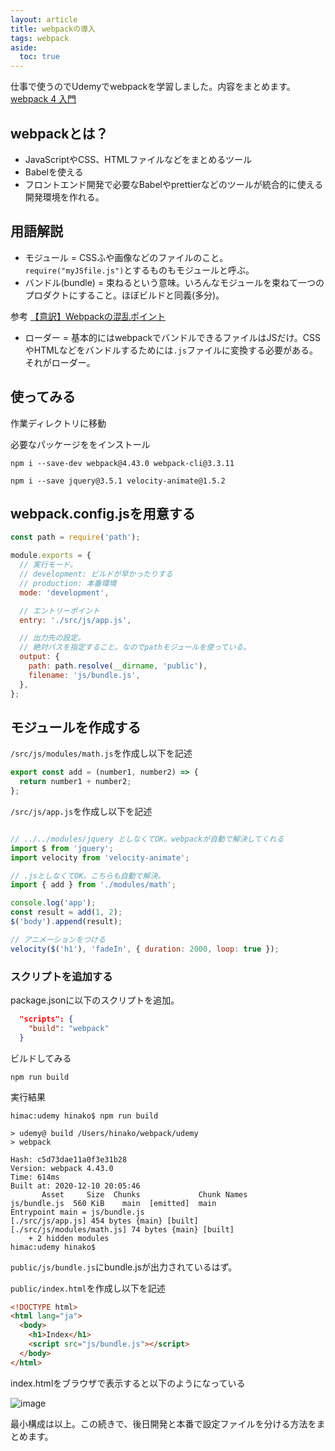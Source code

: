 ```yaml
---
layout: article
title: webpackの導入
tags: webpack
aside:
  toc: true
---
```


仕事で使うのでUdemyでwebpackを学習しました。内容をまとめます。
[webpack 4 入門](https://qiita.com/soarflat/items/28bf799f7e0335b68186)


## webpackとは？

- JavaScriptやCSS、HTMLファイルなどをまとめるツール
- Babelを使える
- フロントエンド開発で必要なBabelやprettierなどのツールが統合的に使える開発環境を作れる。

## 用語解説

- モジュール = CSSふや画像などのファイルのこと。`require("myJSfile.js")`とするものもモジュールと呼ぶ。
- バンドル(bundle) = 束ねるという意味。いろんなモジュールを束ねて一つのプロダクトにすること。ほぼビルドと同義(多分)。

参考
[【意訳】Webpackの混乱ポイント](https://qiita.com/chuck0523/items/caacbf4137642cb175ec)

- ローダー = 基本的にはwebpackでバンドルできるファイルはJSだけ。CSSやHTMLなどをバンドルするためには`.js`ファイルに変換する必要がある。それがローダー。


## 使ってみる

作業ディレクトリに移動

必要なパッケージををインストール
```
npm i --save-dev webpack@4.43.0 webpack-cli@3.3.11
```

```
npm i --save jquery@3.5.1 velocity-animate@1.5.2
```


## webpack.config.jsを用意する

```js
const path = require('path');

module.exports = {
  // 実行モード。
  // development: ビルドが早かったりする
  // production: 本番環境
  mode: 'development',

  // エントリーポイント
  entry: './src/js/app.js',

  // 出力先の設定。
  // 絶対パスを指定すること。なのでpathモジュールを使っている。
  output: {
    path: path.resolve(__dirname, 'public'),
    filename: 'js/bundle.js',
  },
};
```

## モジュールを作成する

`/src/js/modules/math.js`を作成し以下を記述

```js
export const add = (number1, number2) => {
  return number1 + number2;
};
```

`/src/js/app.js`を作成し以下を記述

```js

// ../../modules/jquery としなくてOK。webpackが自動で解決してくれる
import $ from 'jquery';
import velocity from 'velocity-animate';

// .jsとしなくてOK。こちらも自動で解決。
import { add } from './modules/math';

console.log('app');
const result = add(1, 2);
$('body').append(result);

// アニメーションをつける
velocity($('h1'), 'fadeIn', { duration: 2000, loop: true });

```

### スクリプトを追加する

package.jsonに以下のスクリプトを追加。

```json
  "scripts": {
    "build": "webpack"
  }
```

ビルドしてみる

```
npm run build
```

実行結果

```
himac:udemy hinako$ npm run build

> udemy@ build /Users/hinako/webpack/udemy
> webpack

Hash: c5d73dae11a0f3e31b28
Version: webpack 4.43.0
Time: 614ms
Built at: 2020-12-10 20:05:46
       Asset     Size  Chunks             Chunk Names
js/bundle.js  560 KiB    main  [emitted]  main
Entrypoint main = js/bundle.js
[./src/js/app.js] 454 bytes {main} [built]
[./src/js/modules/math.js] 74 bytes {main} [built]
    + 2 hidden modules
himac:udemy hinako$
```

`public/js/bundle.js`にbundle.jsが出力されているはず。


`public/index.html`を作成し以下を記述

```html
<!DOCTYPE html>
<html lang="ja">
  <body>
    <h1>Index</h1>
    <script src="js/bundle.js"></script>
  </body>
</html>
```

index.htmlをブラウザで表示すると以下のようになっている

![image](https://user-images.githubusercontent.com/44778704/101784062-6137f380-3b3e-11eb-907e-b7d35426eee0.png)


最小構成は以上。この続きで、後日開発と本番で設定ファイルを分ける方法をまとめます。


